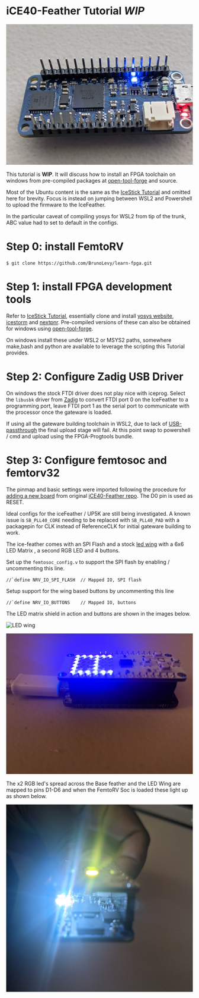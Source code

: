 iCE40-Feather Tutorial _WIP_
======================

![iCE40-Feather](Images/ice40_Feather.jpg)

This tutorial is **WIP**. It will discuss how to install an FPGA toolchain on windows from pre-compiled packages at [open-tool-forge](https://github.com/open-tool-forge/fpga-toolchain/releases/tag/nightly-20201228) and source.

Most of the Ubuntu content is the same as the [IceStick Tutorial](IceStick.md) and omitted here for brevity. Focus is instead on jumping between WSL2 and Powershell to upload the firmware to the IceFeather.

In the particular caveat of compiling yosys for WSL2 from tip of the trunk, ABC value had to set to default in the configs.

Step 0: install FemtoRV
=======================
```
$ git clone https://github.com/BrunoLevy/learn-fpga.git
```

Step 1: install FPGA development tools
======================================

Refer to [IceStick Tutorial](IceStick.md), essentially clone and install [yosys website](https://github.com/YosysHQ/yosys), [icestorm](https://github.com/YosysHQ/icestorm) and [nextpnr](https://github.com/YosysHQ/nextpnr). Pre-compiled versions of these can also be obtained for windows
using [open-tool-forge](https://github.com/open-tool-forge/fpga-toolchain/releases/tag/nightly-20201228).

On windows install these under WSL2 or MSYS2 paths, somewhere make,bash and python are available to leverage the scripting this Tutorial provides.

Step 2: Configure Zadig USB Driver
==================================

On windows the stock FTDI driver does not play nice with iceprog. Select
the `libusbk` driver from [Zadig](https://zadig.akeo.ie/) to convert FTDI port 0 on the IceFeather to a programming port, leave FTDI port 1 as the
serial port to communicate with the processor once the gateware is loaded.

If using all the gateware building toolchain in WSL2, due to lack of [USB-passthrough](https://github.com/microsoft/WSL/issues/2195) the final upload stage will fail. At this point swap to
powershell / cmd and upload using the FPGA-Progtools bundle.

Step 3: Configure femtosoc and femtorv32
========================================
The pinmap and basic settings were imported following the procedure for [adding a new board](newboard.md) from original [iCE40-Feather repo](https://github.com/joshajohnson/iCE40-feather/). The D0 pin is used as RESET.

Ideal configs for the iceFeather / UP5K are still being investigated. A known issue is `SB_PLL40_CORE` needing to be replaced with `SB_PLL40_PAD` with a packagepin for CLK instead of ReferenceCLK for initial gateware building to work.

The ice-feather comes with an SPI Flash and a stock [led wing](https://github.com/joshajohnson/iCE40-feather/tree/master/hardware/led-wing) with a 6x6 LED Matrix , a second RGB LED and 4 buttons.

Set up the `femtosoc_config.v` to support the SPI flash by enabling / uncommenting this line.

```
//`define NRV_IO_SPI_FLASH  // Mapped IO, SPI flash 
```

Setup support for the wing based buttons by uncommenting this line

```
//`define NRV_IO_BUTTONS    // Mapped IO, buttons
```

The LED matrix shield in action and buttons are shown in the images
below.

![LED wing](Images/ice40_Feather_led_blank.jpg)

![LED wing lit](Images/ice40_Feather_led_lit.jpg)

The x2 RGB led's spread across the Base feather and the LED Wing are mapped to pins D1-D6 and when the FemtoRV Soc is loaded these light up as shown below.

![FemtoRV loaded lit](Images/ice40_Feather_led_femto.jpg)
